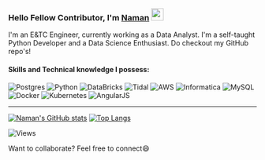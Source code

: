 ### Hello Fellow Contributor, I'm [Naman](https://www.linkedin.com/in/naman-gupta-275b41170/) <img src="https://media.giphy.com/media/hvRJCLFzcasrR4ia7z/giphy.gif" width="25px">
I'm an E&TC Engineer, currently working as a Data Analyst. I'm a self-taught Python Developer and a Data Science Enthusiast. Do checkout my GitHub repo's!
#### Skills and Technical knowledge I possess: 
![Postgres](https://img.shields.io/badge/postgres-%23001.svg?style=for-the-badge&logo=postgreSQL) 
<img alt="Python" src="https://img.shields.io/badge/python-%23001.svg?style=for-the-badge&logo=python"/>
![DataBricks](https://img.shields.io/badge/databricks-%23001.svg?style=for-the-badge&logo=databricks) 
![Tidal](https://img.shields.io/badge/tidal-%23001.svg?style=for-the-badge&logo=tidal) 
![AWS](https://img.shields.io/badge/amazon%20Web%20Services-%23001.svg?style=for-the-badge&logo=Amazon) 
![Informatica](https://img.shields.io/badge/informatica-%23001.svg?style=for-the-badge&logo=informatica) 
![MySQL](https://img.shields.io/badge/mysql-%23001.svg?style=for-the-badge&logo=mysql)
![Docker](https://img.shields.io/badge/docker-%23001.svg?style=for-the-badge&logo=docker)
![Kubernetes](https://img.shields.io/badge/kubernetes-%23001.svg?style=for-the-badge&logo=kubernetes)
![AngularJS](https://img.shields.io/badge/angular-%23001.svg?style=for-the-badge&logo=angular)
<hr>

[![Naman's GitHub stats](https://github-readme-stats.vercel.app/api?username=GuptaNaman1998&count_private=true&show_icons=true&theme=radical)](https://www.linkedin.com/in/naman-gupta-275b41170/)
[![Top Langs](https://github-readme-stats.vercel.app/api/top-langs/?username=GuptaNaman1998&layout=compact&theme=radical)](https://www.linkedin.com/in/naman-gupta-275b41170/)

![Views](https://komarev.com/ghpvc/?username=GuptaNaman1998&style=plastic&color=red)


Want to collaborate? Feel free to connect😄
